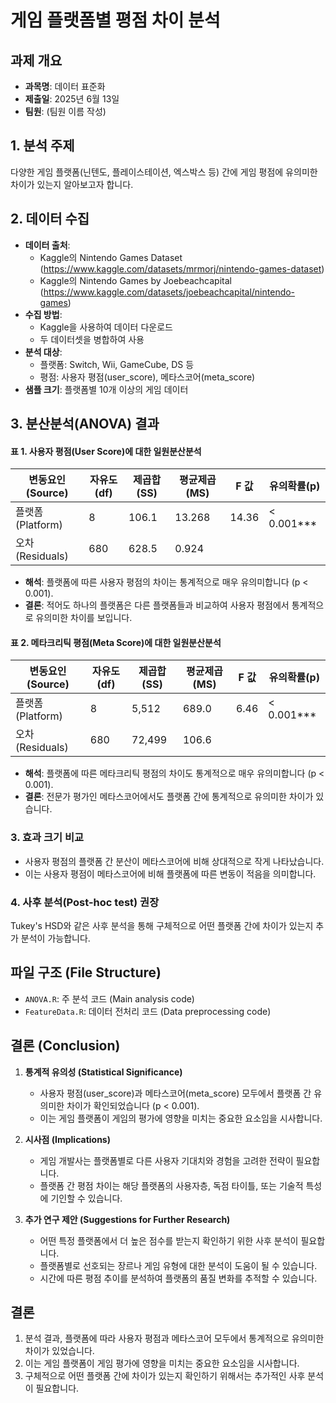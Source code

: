 # 게임 플랫폼별 평점 차이 분석

## 과제 개요

- **과목명**: 데이터 표준화
- **제출일**: 2025년 6월 13일
- **팀원**: (팀원 이름 작성)

## 1. 분석 주제

다양한 게임 플랫폼(닌텐도, 플레이스테이션, 엑스박스 등) 간에 게임 평점에 유의미한 차이가 있는지 알아보고자 합니다.

## 2. 데이터 수집

- **데이터 출처**:
  - Kaggle의 Nintendo Games Dataset (https://www.kaggle.com/datasets/mrmorj/nintendo-games-dataset)
  - Kaggle의 Nintendo Games by Joebeachcapital (https://www.kaggle.com/datasets/joebeachcapital/nintendo-games)
- **수집 방법**:
  - Kaggle을 사용하여 데이터 다운로드
  - 두 데이터셋을 병합하여 사용
- **분석 대상**:
  - 플랫폼: Switch, Wii, GameCube, DS 등
  - 평점: 사용자 평점(user_score), 메타스코어(meta_score)
- **샘플 크기**: 플랫폼별 10개 이상의 게임 데이터

## 3. 분산분석(ANOVA) 결과

#### 표 1. 사용자 평점(User Score)에 대한 일원분산분석

| 변동요인(Source) | 자유도(df) | 제곱합(SS) | 평균제곱(MS) | F 값  | 유의확률(p) |
| ---------------- | ---------- | ---------- | ------------ | ----- | ----------- |
| 플랫폼(Platform) | 8          | 106.1      | 13.268       | 14.36 | < 0.001***  |
| 오차(Residuals)  | 680        | 628.5      | 0.924        |       |             |

- **해석**: 플랫폼에 따른 사용자 평점의 차이는 통계적으로 매우 유의미합니다 (p < 0.001).
- **결론**: 적어도 하나의 플랫폼은 다른 플랫폼들과 비교하여 사용자 평점에서 통계적으로 유의미한 차이를 보입니다.

#### 표 2. 메타크리틱 평점(Meta Score)에 대한 일원분산분석

| 변동요인(Source) | 자유도(df) | 제곱합(SS) | 평균제곱(MS) | F 값 | 유의확률(p) |
| ---------------- | ---------- | ---------- | ------------ | ---- | ----------- |
| 플랫폼(Platform) | 8          | 5,512      | 689.0        | 6.46 | < 0.001***  |
| 오차(Residuals)  | 680        | 72,499     | 106.6        |      |             |

- **해석**: 플랫폼에 따른 메타크리틱 평점의 차이도 통계적으로 매우 유의미합니다 (p < 0.001).
- **결론**: 전문가 평가인 메타스코어에서도 플랫폼 간에 통계적으로 유의미한 차이가 있습니다.

### 3. 효과 크기 비교

- 사용자 평점의 플랫폼 간 분산이 메타스코어에 비해 상대적으로 작게 나타났습니다.
- 이는 사용자 평점이 메타스코어에 비해 플랫폼에 따른 변동이 적음을 의미합니다.

### 4. 사후 분석(Post-hoc test) 권장

Tukey's HSD와 같은 사후 분석을 통해 구체적으로 어떤 플랫폼 간에 차이가 있는지 추가 분석이 가능합니다.

## 파일 구조 (File Structure)

- `ANOVA.R`: 주 분석 코드 (Main analysis code)
- `FeatureData.R`: 데이터 전처리 코드 (Data preprocessing code)

## 결론 (Conclusion)

1. **통계적 유의성 (Statistical Significance)**

   - 사용자 평점(user_score)과 메타스코어(meta_score) 모두에서 플랫폼 간 유의미한 차이가 확인되었습니다 (p < 0.001).
   - 이는 게임 플랫폼이 게임의 평가에 영향을 미치는 중요한 요소임을 시사합니다.
2. **시사점 (Implications)**

   - 게임 개발사는 플랫폼별로 다른 사용자 기대치와 경험을 고려한 전략이 필요합니다.
   - 플랫폼 간 평점 차이는 해당 플랫폼의 사용자층, 독점 타이틀, 또는 기술적 특성에 기인할 수 있습니다.
3. **추가 연구 제안 (Suggestions for Further Research)**

   - 어떤 특정 플랫폼에서 더 높은 점수를 받는지 확인하기 위한 사후 분석이 필요합니다.
   - 플랫폼별로 선호되는 장르나 게임 유형에 대한 분석이 도움이 될 수 있습니다.
   - 시간에 따른 평점 추이를 분석하여 플랫폼의 품질 변화를 추적할 수 있습니다.

## 결론

1. 분석 결과, 플랫폼에 따라 사용자 평점과 메타스코어 모두에서 통계적으로 유의미한 차이가 있었습니다.
2. 이는 게임 플랫폼이 게임 평가에 영향을 미치는 중요한 요소임을 시사합니다.
3. 구체적으로 어떤 플랫폼 간에 차이가 있는지 확인하기 위해서는 추가적인 사후 분석이 필요합니다.
